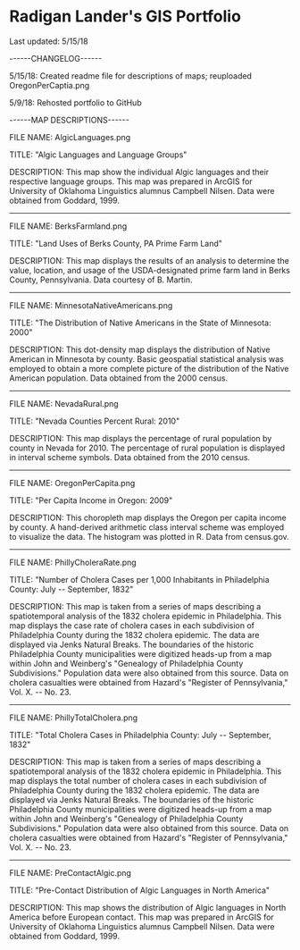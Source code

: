 # Radigan Lander's GIS Portfolio

Last updated:  5/15/18

------CHANGELOG------

5/15/18:  Created readme file for descriptions of maps; reuploaded OregonPerCaptia.png

5/9/18:  Rehosted portfolio to GitHub

------MAP DESCRIPTIONS------

FILE NAME:  AlgicLanguages.png

TITLE:  "Algic Languages and Language Groups"

DESCRIPTION:  This map show the individual Algic languages and their respective language groups. This map was prepared in ArcGIS for University of Oklahoma Linguistics alumnus Campbell Nilsen. Data were obtained from Goddard, 1999.

----------

FILE NAME:  BerksFarmland.png

TITLE:  "Land Uses of Berks County, PA Prime Farm Land"

DESCRIPTION:  This map displays the results of an analysis to determine the value, location, and usage of the USDA-designated prime farm land in Berks County, Pennsylvania.  Data courtesy of B. Martin.

----------

FILE NAME:  MinnesotaNativeAmericans.png

TITLE:  "The Distribution of Native Americans in the State of Minnesota: 2000"

DESCRIPTION:  This dot-density map displays the distribution of Native American in Minnesota by county.  Basic geospatial statistical analysis was employed to obtain a more complete picture of the distribution of the Native American population.  Data obtained from the 2000 census.

----------

FILE NAME:  NevadaRural.png

TITLE:  "Nevada Counties Percent Rural: 2010"

DESCRIPTION:  This map displays the percentage of rural population by county in Nevada for 2010.  The percentage of rural population is displayed in interval scheme symbols.  Data obtained from the 2010 census.

----------

FILE NAME:  OregonPerCapita.png

TITLE:  "Per Capita Income in Oregon: 2009"

DESCRIPTION:  This choropleth map displays the Oregon per capita income by county. A hand-derived arithmetic class interval scheme was employed to visualize the data. The histogram was plotted in R.  Data from census.gov.

----------

FILE NAME:  PhillyCholeraRate.png

TITLE:  "Number of Cholera Cases per 1,000 Inhabitants in Philadelphia County:  July -- September, 1832"

DESCRIPTION:  This map is taken from a series of maps describing a spatiotemporal analysis of the 1832 cholera epidemic in Philadelphia.  This map displays the case rate of cholera cases in each subdivision of Philadelphia County during the 1832 cholera epidemic.  The data are displayed via Jenks Natural Breaks. The boundaries of the historic Philadelphia County municipalities were digitized heads-up from a map within John and Weinberg's "Genealogy of Philadelphia County Subdivisions."  Population data were also obtained from this source.  Data on cholera casualties were obtained from Hazard's "Register of Pennsylvania," Vol. X. -- No. 23.

----------

FILE NAME:  PhillyTotalCholera.png

TITLE:  "Total Cholera Cases in Philadelphia County:  July -- September, 1832"

DESCRIPTION:  This map is taken from a series of maps describing a spatiotemporal analysis of the 1832 cholera epidemic in Philadelphia.  This map displays the total number of cholera cases in each subdivision of Philadelphia County during the 1832 cholera epidemic.  The data are displayed via Jenks Natural Breaks. The boundaries of the historic Philadelphia County municipalities were digitized heads-up from a map within John and Weinberg's "Genealogy of Philadelphia County Subdivisions."  Population data were also obtained from this source.  Data on cholera casualties were obtained from Hazard's "Register of Pennsylvania," Vol. X. -- No. 23.

----------

FILE NAME:  PreContactAlgic.png

TITLE:  "Pre-Contact Distribution of Algic Languages in North America"

DESCRIPTION:  This map shows the distribution of Algic languages in North America before European contact. This map was prepared in ArcGIS for University of Oklahoma Linguistics alumnus Campbell Nilsen. Data were obtained from Goddard, 1999.
